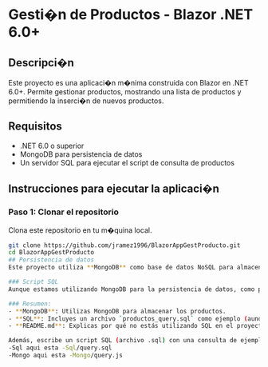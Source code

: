 # Gesti�n de Productos - Blazor .NET 6.0+
## Descripci�n
Este proyecto es una aplicaci�n m�nima construida con Blazor en .NET 6.0+. Permite gestionar productos, mostrando una lista de productos y permitiendo la inserci�n de nuevos productos.

## Requisitos
- .NET 6.0 o superior
- MongoDB para persistencia de datos
- Un servidor SQL para ejecutar el script de consulta de productos

## Instrucciones para ejecutar la aplicaci�n

### Paso 1: Clonar el repositorio
Clona este repositorio en tu m�quina local.

```bash
git clone https://github.com/jramez1996/BlazorAppGestProducto.git
cd BlazorAppGestProducto
## Persistencia de datos
Este proyecto utiliza **MongoDB** como base de datos NoSQL para almacenar la información de los productos.

### Script SQL
Aunque estamos utilizando MongoDB para la persistencia de datos, como parte de la tarea se solicitó un ejemplo de consulta SQL. A continuación, se incluye un archivo SQL (`productos_query.sql`) que muestra cómo se haría una consulta para obtener todos los productos con un precio mayor a 1000 en una base de datos relacional:

### Resumen:
- **MongoDB**: Utilizas MongoDB para almacenar los productos.
- **SQL**: Incluyes un archivo `productos_query.sql` como ejemplo (aunque no interactúe con MongoDB), porque el ejercicio lo requiere.
- **README.md**: Explicas por qué no estás utilizando SQL en el proyecto, pero proporcionas el archivo como parte de los requisitos.

Además, escribe un script SQL (archivo .sql) con una consulta de ejemplo que obtenga todos los productos con Precio > 1000.
-Sql aqui esta -Sql/query.sql
-Mongo aqui esta -Mongo/query.js
